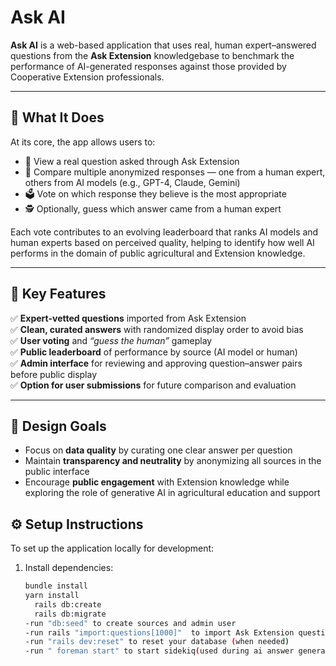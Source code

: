 # Ask AI

**Ask AI** is a web-based application that uses real, human expert–answered questions from the **Ask Extension** knowledgebase to benchmark the performance of AI-generated responses against those provided by Cooperative Extension professionals.

---

## 🧠 What It Does

At its core, the app allows users to:

- 📌 View a real question asked through Ask Extension  
- 🧪 Compare multiple anonymized responses — one from a human expert, others from AI models (e.g., GPT-4, Claude, Gemini)  
- 🗳️ Vote on which response they believe is the most appropriate  
- 🕵️ Optionally, guess which answer came from a human expert  

Each vote contributes to an evolving leaderboard that ranks AI models and human experts based on perceived quality, helping to identify how well AI performs in the domain of public agricultural and Extension knowledge.

---

## 🔑 Key Features

✅ **Expert-vetted questions** imported from Ask Extension  
✅ **Clean, curated answers** with randomized display order to avoid bias  
✅ **User voting** and *“guess the human”* gameplay  
✅ **Public leaderboard** of performance by source (AI model or human)  
✅ **Admin interface** for reviewing and approving question–answer pairs before public display  
✅ **Option for user submissions** for future comparison and evaluation  

---

## 🎯 Design Goals

- Focus on **data quality** by curating one clear answer per question  
- Maintain **transparency and neutrality** by anonymizing all sources in the public interface  
- Encourage **public engagement** with Extension knowledge while exploring the role of generative AI in agricultural education and support

## ⚙️ Setup Instructions

To set up the application locally for development:

1. Install dependencies:

   ```bash
   bundle install
   yarn install
	 rails db:create
	 rails db:migrate
   -run "db:seed" to create sources and admin user
   -run rails "import:questions[1000]"  to import Ask Extension questions (contact Mark Locklear for full question set); pass the number of questions you would like to import
   -run "rails dev:reset" to reset your database (when needed)
   -run " foreman start" to start sidekiq(used during ai answer generation) and run the rails server
